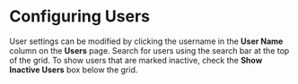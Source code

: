 [title]: # (Configuring Users)
[tags]: # (Users)
[priority]: # (20)

# Configuring Users

User settings can be modified by clicking the username in the **User Name** column on the **Users** page. Search for users using the search bar at the top of the grid. To show users that are marked inactive, check the **Show Inactive Users** box below the grid.
